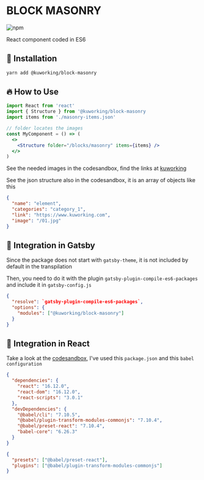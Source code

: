 # BLOCK MASONRY

![npm](https://img.shields.io/npm/v/@kuworking/block-masonry?style=flat-square)

React component coded in ES6

## 🚀 Installation

```bash
yarn add @kuworking/block-masonry
```

## 🔥 How to Use

```jsx
import React from 'react'
import { Structure } from '@kuworking/block-masonry
import items from './masonry-items.json'

// folder locates the images
const MyComponent = () => (
  <>
    <Structure folder="/blocks/masonry" items={items} />
  </>
)
```

See the needed images in the codesandbox, find the links at [kuworking](https://www.kuworking.com/react-blocks)

See the json structure also in the codesandbox, it is an array of objects like this

```json
{
  "name": "element",
  "categories": "category_1",
  "link": "https://www.kuworking.com",
  "image": "/01.jpg"
}
```

## 🖖 Integration in Gatsby

Since the package does not start with `gatsby-theme`, it is not included by default in the transpilation

Then, you need to do it with the plugin `gatsby-plugin-compile-es6-packages` and include it in `gatsby-config.js`

```json
{
  "resolve": `gatsby-plugin-compile-es6-packages`,
  "options": {
    "modules": ["@kuworking/block-masonry"]
  }
}
```

## 🖖 Integration in React

Take a look at the [codesandbox](https://www.kuworking.com/react-blocks), I've used this `package.json` and this `babel configuration`

```json
{
  "dependencies": {
    "react": "16.12.0",
    "react-dom": "16.12.0",
    "react-scripts": "3.0.1"
  },
  "devDependencies": {
    "@babel/cli": "7.10.5",
    "@babel/plugin-transform-modules-commonjs": "7.10.4",
    "@babel/preset-react": "7.10.4",
    "babel-core": "6.26.3"
  }
}
```

```json
{
  "presets": ["@babel/preset-react"],
  "plugins": ["@babel/plugin-transform-modules-commonjs"]
}
```
